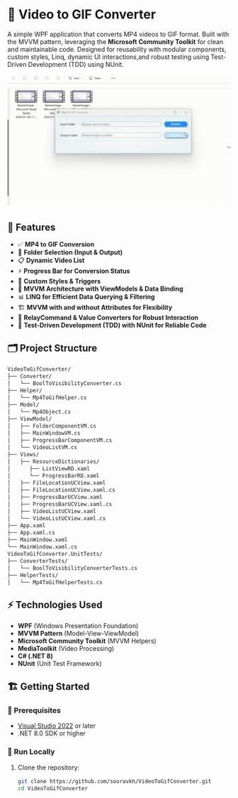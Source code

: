 # 🎥 Video to GIF Converter
A simple WPF application that converts MP4 videos to GIF format. Built with the MVVM pattern, leveraging the **Microsoft Community Toolkit** for clean and maintainable code. Designed for reusability with modular components, custom styles, Linq, dynamic UI interactions,and robust testing using Test-Driven Development (TDD) using NUnit.

![VideotoGIFConverterDemo](V1.gif)

## 🚀 Features
- ✅ **MP4 to GIF Conversion**  
- 📂 **Folder Selection (Input & Output)**  
- 📋 **Dynamic Video List**  
- ⚡ **Progress Bar for Conversion Status**  
- 🎨 **Custom Styles & Triggers**  
- 🔄 **MVVM Architecture with ViewModels & Data Binding**  
- 📊 **LINQ for Efficient Data Querying & Filtering**  
- 🏗️ **MVVM with and without Attributes for Flexibility**  
- 🔗 **RelayCommand & Value Converters for Robust Interaction**
- 🧪 **Test-Driven Development (TDD) with NUnit for Reliable Code**
 

## 🗂️ Project Structure  
```
VideoToGifConverter/
├── Converter/
│   └── BoolToVisibilityConverter.cs
├── Helper/
│   └── Mp4ToGifHelper.cs
├── Model/
│   └── Mp4Object.cs
├── ViewModel/
│   ├── FolderComponentVM.cs
│   ├── MainWindowVM.cs
│   ├── ProgressBarComponentVM.cs
│   └── VideoListVM.cs
├── Views/
│   ├── ResourceDictionaries/
│      ├── ListViewRD.xaml
│      └── ProgressBarRD.xaml
│   ├── FileLocationUCView.xaml
│   ├── FileLocationUCView.xaml.cs
│   ├── ProgressBarUCView.xaml
│   ├── ProgressBarUCView.xaml.cs
│   ├── VideoListUCView.xaml
│   └── VideoListUCView.xaml.cs
├── App.xaml
├── App.xaml.cs
├── MainWindow.xaml
└── MainWindow.xaml.cs
VideoToGifConverter.UnitTests/
├── ConverterTests/
│   └── BoolToVisibilityConverterTests.cs
├── HelperTests/
│   └── Mp4ToGifHelperTests.cs
```


## ⚡ Technologies Used
- **WPF** (Windows Presentation Foundation)  
- **MVVM Pattern** (Model-View-ViewModel)  
- **Microsoft Community Toolkit** (MVVM Helpers)  
- **MediaToolkit** (Video Processing)  
- **C# (.NET 8)**
- **NUnit** (Unit Test Framework)

## 🏗️ Getting Started

### 🔧 Prerequisites
- [Visual Studio 2022](https://visualstudio.microsoft.com/vs/) or later  
- .NET 8.0 SDK or higher

### 🚀 Run Locally
1. Clone the repository:  
   ```bash
   git clone https://github.com/souravkh/VideoToGifConverter.git
   cd VideoToGifConverter
